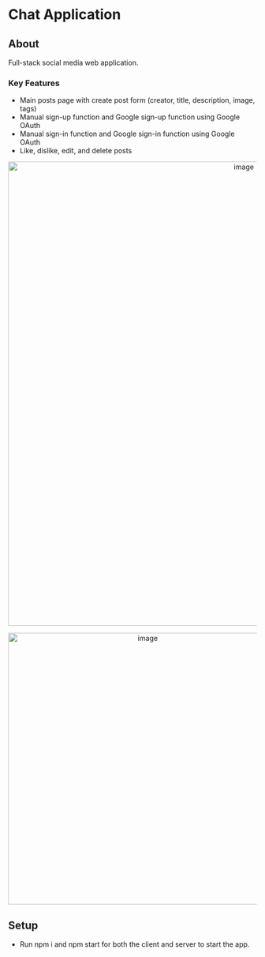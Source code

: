 # Chat Application

## About
Full-stack social media web application. 

### Key Features
- Main posts page with create post form (creator, title, description, image, tags)
- Manual sign-up function and Google sign-up function using Google OAuth
- Manual sign-in function and Google sign-in function using Google OAuth
- Like, dislike, edit, and delete posts

<p align="center"><img width="940" alt="image" src="https://github.com/M-Aaliyah/chat-app/assets/115180358/a56f8db8-ad23-497d-aa0d-fdf2c5844451">
<p align="center"><img width="550" alt="image" src="https://github.com/M-Aaliyah/chat-app/assets/115180358/a9ea524d-9d4e-4f66-8a13-b75f00fbbc0c"> 

## Setup
- Run npm i and npm start for both the client and server to start the app.
